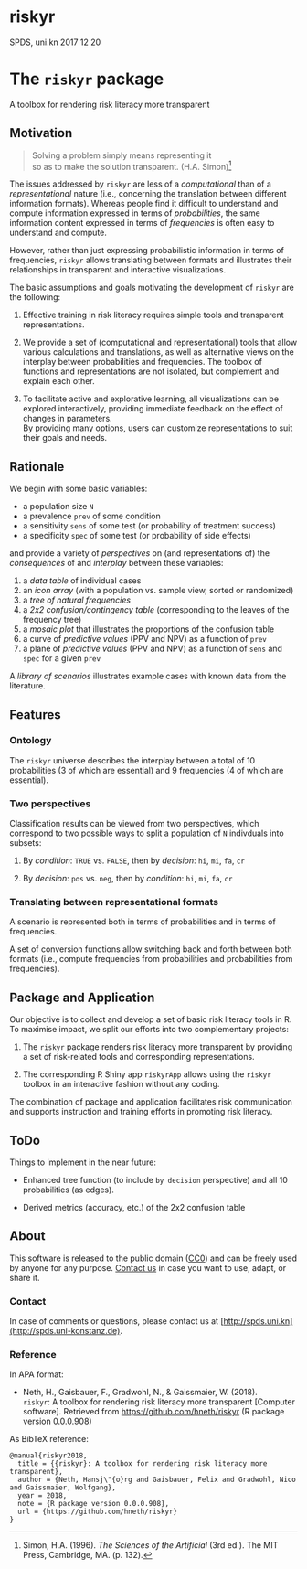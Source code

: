 riskyr
======
SPDS, uni.kn
2017 12 20

# The `riskyr` package

A toolbox for rendering risk literacy more transparent


## Motivation

> Solving a problem simply means representing it<br>
> so as to make the solution transparent. (H.A. Simon)[^1]

[^1]: Simon, H.A. (1996). _The Sciences of the Artificial_ (3rd ed.). The MIT Press, Cambridge, MA. (p. 132).


The issues addressed by `riskyr` are less of a _computational_ than of a _representational_ nature (i.e., concerning the translation between different information formats).  Whereas people find it difficult to understand and compute information expressed in terms of _probabilities_, the same information content expressed in terms of _frequencies_ is often easy to understand and compute. 

However, rather than just expressing probabilistic information in terms of frequencies, `riskyr` allows translating between formats and illustrates their relationships in transparent and interactive visualizations.


The basic assumptions and goals motivating the development of `riskyr` are the following:

1. Effective training in risk literacy requires simple tools and transparent representations. 

2. We provide a set of (computational and representational) tools that allow various calculations and translations, 
as well as alternative views on the interplay between probabilities and frequencies. 
The toolbox of functions and representations are not isolated, but complement and explain each other.

3. To facilitate active and explorative learning, all visualizations can be explored interactively, 
providing immediate feedback on the effect of changes in parameters.  
By providing many options, users can customize representations to suit their goals and needs.


## Rationale

We begin with some basic variables:

-   a population size `N`
-   a prevalence `prev` of some condition
-   a sensitivity `sens` of some test (or probability of treatment success)
-   a specificity `spec` of some test (or probability of side effects)

and provide a variety of _perspectives_ on (and representations of) the _consequences_ of and _interplay_ between these variables:

1.  a _data table_ of individual cases  
2.  an _icon array_ (with a population vs. sample view, sorted or randomized)  
3.  a _tree of natural frequencies_  
4.  a _2x2 confusion/contingency table_ (corresponding to the leaves of the frequency tree)  
5.  a _mosaic plot_ that illustrates the proportions of the confusion table  
6.  a curve of _predictive values_ (PPV and NPV) as a function of `prev`  
7.  a plane of _predictive values_ (PPV and NPV) as a function of `sens` and `spec` for a given `prev`  
    <!-- 8. fact boxes (with additional details on benefits and harms of tests or treatments)  -->

A _library of scenarios_ illustrates example cases with known data from the literature.


## Features

### Ontology 

The `riskyr` universe describes the interplay between a total of 10 probabilities (3 of which are essential) 
and 9 frequencies (4 of which are essential). 

### Two perspectives

Classification results can be viewed from two perspectives, 
which correspond to two possible ways to split a population of `N` indivduals into subsets:

1. By _condition_: `TRUE` vs. `FALSE`, then by _decision_: `hi`, `mi`, `fa`, `cr`

2. By _decision_: `pos` vs. `neg`, then by _condition_: `hi`, `mi`, `fa`, `cr`


### Translating between representational formats

A scenario is represented both in terms of probabilities and in terms of frequencies. 

A set of conversion functions allow switching back and forth between both formats (i.e., compute frequencies from probabilities and probabilities from frequencies). 




## Package and Application

Our objective is to collect and develop a set of basic risk literacy tools in R.  To maximise impact, we split our efforts into two complementary projects:

1. The `riskyr` package renders risk literacy more transparent by providing a set of risk-related tools and corresponding representations.

2. The corresponding R Shiny app `riskyrApp` allows using the `riskyr` toolbox in an interactive fashion without any coding.

The combination of package and application facilitates risk communication and supports instruction and training efforts in promoting risk literacy.


## ToDo

Things to implement in the near future:

- Enhanced tree function (to include `by decision` perspective) and all 10 probabilities (as edges).

- Derived metrics (accuracy, etc.) of the 2x2 confusion table


## About

This software is released to the public domain ([CC0](https://tldrlegal.com/license/creative-commons-cc0-1.0-universal)) 
and can be freely used by anyone for any purpose. [Contact us](http://spds.uni-konstanz.de) in case you want to use, adapt, or share it.

### Contact

In case of comments or questions, please contact us at [http://spds.uni.kn](http://spds.uni-konstanz.de). 

### Reference

In APA format:

- Neth, H., Gaisbauer, F., Gradwohl, N., & Gaissmaier, W. (2018).  
`riskyr`: A toolbox for rendering risk literacy more transparent [Computer software]. 
Retrieved from https://github.com/hneth/riskyr (R package version 0.0.0.908)

As BibTeX reference: 

    @manual{riskyr2018,
      title = {{riskyr}: A toolbox for rendering risk literacy more transparent},
      author = {Neth, Hansj\"{o}rg and Gaisbauer, Felix and Gradwohl, Nico and Gaissmaier, Wolfgang}, 
      year = 2018,
      note = {R package version 0.0.0.908},
      url = {https://github.com/hneth/riskyr}
    }
